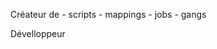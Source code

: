 Créateur de - scripts 
            - mappings
            - jobs
            - gangs
            
Dévelloppeur
